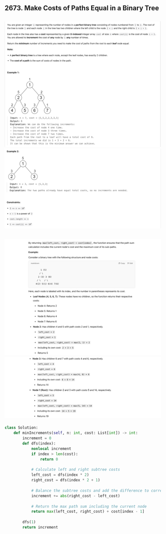 ## 2673. Make Costs of Paths Equal in a Binary Tree
![](img/2025-03-07-12-29-50.png)
![](img/2025-03-07-12-30-04.png)
---

![](img/2025-03-07-12-30-28.png)
![](img/2025-03-07-12-30-43.png)
---

```py
class Solution:
    def minIncrements(self, n: int, cost: List[int]) -> int:
        increment = 0
        def dfs(index):
            nonlocal increment
            if index > len(cost):
                return 0

            # Calculate left and right subtree costs
            left_cost = dfs(index * 2)
            right_cost = dfs(index * 2 + 1)

            # Balance the subtree costs and add the difference to correction
            increment += abs(right_cost - left_cost)

            # Return the max path sum including the current node
            return max(left_cost, right_cost) + cost[index - 1]

        dfs(1)
        return increment
```